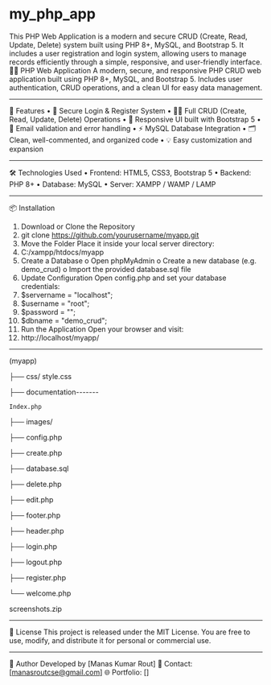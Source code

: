 # my_php_app
This PHP Web Application is a modern and secure CRUD (Create, Read, Update, Delete) system built using PHP 8+, MySQL, and Bootstrap 5. It includes a user registration and login system, allowing users to manage records efficiently through a simple, responsive, and user-friendly interface.  
🧩🧩 PHP Web Application
A modern, secure, and responsive PHP CRUD web application built using PHP 8+, MySQL, and Bootstrap 5.
Includes user authentication, CRUD operations, and a clean UI for easy data management.
________________________________________
🚀 Features
•	🔐 Secure Login & Register System
•	🧑‍💻 Full CRUD (Create, Read, Update, Delete) Operations
•	📱 Responsive UI built with Bootstrap 5
•	📧 Email validation and error handling
•	⚡ MySQL Database Integration
•	🗂️ Clean, well-commented, and organized code
•	💡 Easy customization and expansion
________________________________________
🛠️ Technologies Used
•	Frontend: HTML5, CSS3, Bootstrap 5
•	Backend: PHP 8+
•	Database: MySQL
•	Server: XAMPP / WAMP / LAMP
________________________________________
📦 Installation
1.	Download or Clone the Repository
2.	git clone https://github.com/yourusername/myapp.git
3.	Move the Folder
Place it inside your local server directory:
4.	C:/xampp/htdocs/myapp
5.	Create a Database
o	Open phpMyAdmin
o	Create a new database (e.g. demo_crud)
o	Import the provided database.sql file
6.	Update Configuration
Open config.php and set your database credentials:
7.	$servername = "localhost";
8.	$username   = "root";
9.	$password   = "";
10.	$dbname     = "demo_crud";
11.	Run the Application
Open your browser and visit:
12.	http://localhost/myapp/
________________________________________

 (myapp)

├── css/	style.css

├── documentation-------
                                                 
	Index.php
├── images/

├── config.php

├── create.php

├── database.sql

├── delete.php

├── edit.php

├── footer.php

├── header.php

├── login.php

├── logout.php

├── register.php

└── welcome.php

 screenshots.zip

________________________________________
🧾 License
This project is released under the MIT License.
You are free to use, modify, and distribute it for personal or commercial use.
________________________________________
💬 Author
Developed by [Manas Kumar Rout]
📧 Contact: [manasroutcse@gmail.com]
🌐 Portfolio: []


